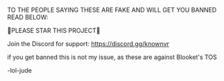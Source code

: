 TO THE PEOPLE  SAYING THESE ARE FAKE AND WILL GET YOU BANNED READ BELOW:

🌟PLEASE STAR THIS PROJECT🌟

Join the Discord for support: https://discord.gg/knownvr

if you get banned this is not my issue, as these are against Blooket's TOS

-lol-jude
